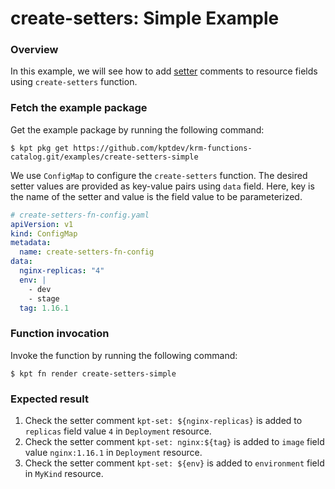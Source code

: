 # create-setters: Simple Example

### Overview

In this example, we will see how to add [setter] comments to
resource fields using `create-setters` function.

### Fetch the example package

Get the example package by running the following command:

```shell
$ kpt pkg get https://github.com/kptdev/krm-functions-catalog.git/examples/create-setters-simple
```

We use `ConfigMap` to configure the `create-setters` function.
The desired setter values are provided as key-value pairs using `data` field.
Here, key is the name of the setter and value is the field value to be parameterized.

```yaml
# create-setters-fn-config.yaml
apiVersion: v1
kind: ConfigMap
metadata:
  name: create-setters-fn-config
data:
  nginx-replicas: "4"
  env: |
    - dev
    - stage
  tag: 1.16.1
```

### Function invocation

Invoke the function by running the following command:

```shell
$ kpt fn render create-setters-simple
```

### Expected result

1. Check the setter comment `kpt-set: ${nginx-replicas}` is added to `replicas` field value `4` in `Deployment` resource.
2. Check the setter comment `kpt-set: nginx:${tag}` is added to `image` field value `nginx:1.16.1` in `Deployment` resource.
3. Check the setter comment `kpt-set: ${env}` is added to `environment` field in `MyKind` resource.

[setter]: https://catalog.kpt.dev/apply-setters/v0.1/?id=definitions